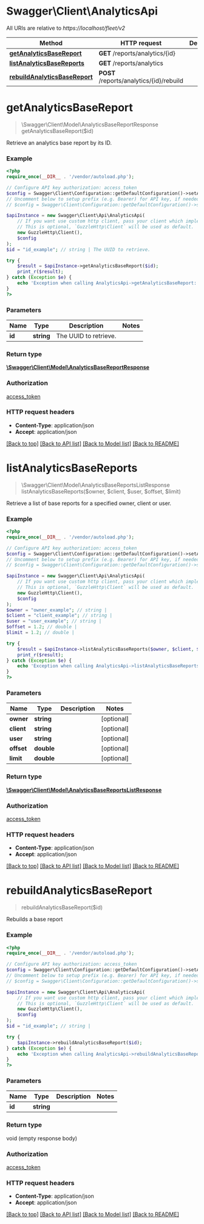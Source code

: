# Swagger\Client\AnalyticsApi

All URIs are relative to *https://localhost/fleet/v2*

Method | HTTP request | Description
------------- | ------------- | -------------
[**getAnalyticsBaseReport**](AnalyticsApi.md#getAnalyticsBaseReport) | **GET** /reports/analytics/{id} | 
[**listAnalyticsBaseReports**](AnalyticsApi.md#listAnalyticsBaseReports) | **GET** /reports/analytics | 
[**rebuildAnalyticsBaseReport**](AnalyticsApi.md#rebuildAnalyticsBaseReport) | **POST** /reports/analytics/{id}/rebuild | 


# **getAnalyticsBaseReport**
> \Swagger\Client\Model\AnalyticsBaseReportResponse getAnalyticsBaseReport($id)



Retrieve an analytics base report by its ID.

### Example
```php
<?php
require_once(__DIR__ . '/vendor/autoload.php');

// Configure API key authorization: access_token
$config = Swagger\Client\Configuration::getDefaultConfiguration()->setApiKey('x-access-token', 'YOUR_API_KEY');
// Uncomment below to setup prefix (e.g. Bearer) for API key, if needed
// $config = Swagger\Client\Configuration::getDefaultConfiguration()->setApiKeyPrefix('x-access-token', 'Bearer');

$apiInstance = new Swagger\Client\Api\AnalyticsApi(
    // If you want use custom http client, pass your client which implements `GuzzleHttp\ClientInterface`.
    // This is optional, `GuzzleHttp\Client` will be used as default.
    new GuzzleHttp\Client(),
    $config
);
$id = "id_example"; // string | The UUID to retrieve.

try {
    $result = $apiInstance->getAnalyticsBaseReport($id);
    print_r($result);
} catch (Exception $e) {
    echo 'Exception when calling AnalyticsApi->getAnalyticsBaseReport: ', $e->getMessage(), PHP_EOL;
}
?>
```

### Parameters

Name | Type | Description  | Notes
------------- | ------------- | ------------- | -------------
 **id** | **string**| The UUID to retrieve. |

### Return type

[**\Swagger\Client\Model\AnalyticsBaseReportResponse**](../Model/AnalyticsBaseReportResponse.md)

### Authorization

[access_token](../../README.md#access_token)

### HTTP request headers

 - **Content-Type**: application/json
 - **Accept**: application/json

[[Back to top]](#) [[Back to API list]](../../README.md#documentation-for-api-endpoints) [[Back to Model list]](../../README.md#documentation-for-models) [[Back to README]](../../README.md)

# **listAnalyticsBaseReports**
> \Swagger\Client\Model\AnalyticsBaseReportsListResponse listAnalyticsBaseReports($owner, $client, $user, $offset, $limit)



Retrieve a list of base reports for a specified owner, client or user.

### Example
```php
<?php
require_once(__DIR__ . '/vendor/autoload.php');

// Configure API key authorization: access_token
$config = Swagger\Client\Configuration::getDefaultConfiguration()->setApiKey('x-access-token', 'YOUR_API_KEY');
// Uncomment below to setup prefix (e.g. Bearer) for API key, if needed
// $config = Swagger\Client\Configuration::getDefaultConfiguration()->setApiKeyPrefix('x-access-token', 'Bearer');

$apiInstance = new Swagger\Client\Api\AnalyticsApi(
    // If you want use custom http client, pass your client which implements `GuzzleHttp\ClientInterface`.
    // This is optional, `GuzzleHttp\Client` will be used as default.
    new GuzzleHttp\Client(),
    $config
);
$owner = "owner_example"; // string | 
$client = "client_example"; // string | 
$user = "user_example"; // string | 
$offset = 1.2; // double | 
$limit = 1.2; // double | 

try {
    $result = $apiInstance->listAnalyticsBaseReports($owner, $client, $user, $offset, $limit);
    print_r($result);
} catch (Exception $e) {
    echo 'Exception when calling AnalyticsApi->listAnalyticsBaseReports: ', $e->getMessage(), PHP_EOL;
}
?>
```

### Parameters

Name | Type | Description  | Notes
------------- | ------------- | ------------- | -------------
 **owner** | **string**|  | [optional]
 **client** | **string**|  | [optional]
 **user** | **string**|  | [optional]
 **offset** | **double**|  | [optional]
 **limit** | **double**|  | [optional]

### Return type

[**\Swagger\Client\Model\AnalyticsBaseReportsListResponse**](../Model/AnalyticsBaseReportsListResponse.md)

### Authorization

[access_token](../../README.md#access_token)

### HTTP request headers

 - **Content-Type**: application/json
 - **Accept**: application/json

[[Back to top]](#) [[Back to API list]](../../README.md#documentation-for-api-endpoints) [[Back to Model list]](../../README.md#documentation-for-models) [[Back to README]](../../README.md)

# **rebuildAnalyticsBaseReport**
> rebuildAnalyticsBaseReport($id)



Rebuilds a base report

### Example
```php
<?php
require_once(__DIR__ . '/vendor/autoload.php');

// Configure API key authorization: access_token
$config = Swagger\Client\Configuration::getDefaultConfiguration()->setApiKey('x-access-token', 'YOUR_API_KEY');
// Uncomment below to setup prefix (e.g. Bearer) for API key, if needed
// $config = Swagger\Client\Configuration::getDefaultConfiguration()->setApiKeyPrefix('x-access-token', 'Bearer');

$apiInstance = new Swagger\Client\Api\AnalyticsApi(
    // If you want use custom http client, pass your client which implements `GuzzleHttp\ClientInterface`.
    // This is optional, `GuzzleHttp\Client` will be used as default.
    new GuzzleHttp\Client(),
    $config
);
$id = "id_example"; // string | 

try {
    $apiInstance->rebuildAnalyticsBaseReport($id);
} catch (Exception $e) {
    echo 'Exception when calling AnalyticsApi->rebuildAnalyticsBaseReport: ', $e->getMessage(), PHP_EOL;
}
?>
```

### Parameters

Name | Type | Description  | Notes
------------- | ------------- | ------------- | -------------
 **id** | **string**|  |

### Return type

void (empty response body)

### Authorization

[access_token](../../README.md#access_token)

### HTTP request headers

 - **Content-Type**: application/json
 - **Accept**: application/json

[[Back to top]](#) [[Back to API list]](../../README.md#documentation-for-api-endpoints) [[Back to Model list]](../../README.md#documentation-for-models) [[Back to README]](../../README.md)

